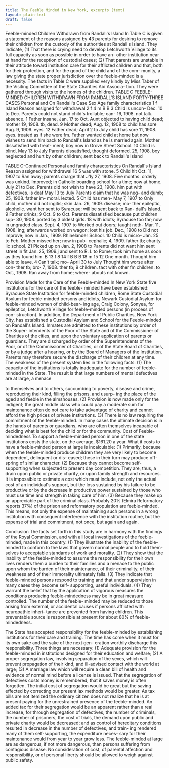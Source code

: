 ```yaml
---
title: The Feeble Minded in New York, excerpts (text)
layout: plain-text
draft: false
---
```

Feeble-minded Children Withdrawn from Randall's Island In Table C is given a statement of the reasons assigned by 43 parents for desiring to remove their children from the custody of the authorities at Randall's Island. They indicate, (1) That there is crying need to develop Letchworth Village to its full capacity as soon as possible in order to have an- other institution near at hand for the reception of custodial cases; (2) That parents are unstable in their attitude toward institution care for their afflicted children and that, both for their protection, and for the good of the child and of the com- munity, a law giving the state proper jurisdiction over the feeble-minded is a necessity. The facts in Table C were supplied very kindly by Miss Taber of the Visiting Committee of the State Charities Aid Associa- tion. They were gathered through visits to the homes of the children. TABLE C FEEBLE-MINDED CHILDREN WITHDRAWN FROM RANDALL'S ISLAND FORTY-THREE CASES Personal and On Randall's Case Sex Age family characteristics 1 f Island Reason assigned for withdrawal 2 f 4 m B B 3 Child is uncon- Dec. 10 to Dec. Parents could not stand child's trollable; can- 16, 1908. not talk. absence. 1 Father insane, Jan. 17 to Oct. Aunt objected to having child dead; mother 19, 1908. tb, dead. 9 Mother dead; Aug. 12, 1908 to child has sore Aug. 9, 1909. eyes. 12 Father dead; April 2 to July child has sore 11, 1908. eyes. treated as if she were fm. Father wanted child at home but now wishes to send him back to Randall's Island as he is married again. Mother dissatisfied with treat- ment; boy now in Grove Street School. 10 Child is blind, May 13 to July Parents dissatisfied, thought deformed. 25, 1908. boy neglected and hurt by other children; sent back to Randall's Island

TABLE C-Continued Personal and family characteristics On Randall's Island Reason assigned for withdrawal 16 5 was with stone. 5 Child hit Oct. 11, 1907 to Ran away; parents charge that J'ly 27, 1908. Five months. orderly was unkind. Improved; in Catholic boarding school for a time; now at home. July 21 to Dec. Parents did not wish to have 23, 1908. him put with defectives. is deaf May 13 to July Parents claim that he was neg- and dumb; 25, 1908. father im- moral. lected. 5 Child has men- May 7, 1907 to Only child, mother did not ingitis; skin Jan. 26, 1909. disease; mo- ther epileptic, alcoholic. want her sent to Syracuse; will be sent back to Ran- dall's Island. 9 Father drinks; 9 Oct. 9 to Oct. Parents dissatisfied because put children sup- 30, 1908. ported by 3 oldest girls. 18 with idiots; Syracuse too far; now in ungraded class. Sept. 4, 1907 to Worked out doors; taught noth- Mar. 11, 1908. ing; afterwards worked on wagon; lost his job. Dec., 1908 to Did not improve; now in Jan., 1909. Rhinelander School. 10 Child is micro- Jan. 25 to Feb. Mother missed her; now in pub- cephalic; 4, 1909. father tb; charity. lic school. 21 Picked up on Jan. 2, 1908 to Parents did not want him sent street in fit Jan. 25, 1909.j and sent to R. I. to Rome; took him home as soon as they found him. B 13 f 8 14 f B B B 18 m 15 12 One month. Thought him able to leave. 4 Can't talk; mo- April 30 to July Thought him worse after con- ther tb; bro- 7, 1908. ther tb; 9 children. tact with other fm children. to Oct., 1908. Ran away from home; where- abouts not known.

Provision Made for the Care of the Feeble-minded In New York State five institutions for the care of the feeble- minded have been established: Syracuse State Institution for feeble-minded children, Rome State Custodial Asylum for feeble-minded persons and idiots, Newark Custodial Asylum for feeble-minded women of child-bear- ing age, Craig Colony, Sonyea, for epileptics, Letchworth Village for feeble-minded persons (in process of con- struction). In addition, the Department of Public Charities, New York City, has established a Custodial Asylum and School for the Feeble-minded on Randall's Island. Inmates are admitted to these institutions by order of the Super- intendents of the Poor of the State and of the Commissioner of Charities of the cities, and upon the voluntary application of parents or guardians. They are discharged by order of the Superintendents of the Poor, or of the Commissioner of Charities, or of the State Board of Charities, or by a judge after a hearing, or by the Board of Managers of the Institution. Parents may therefore secure the discharge of their children at any time. The weakness of the present system lies in the following facts: (1) The capacity of the institutions is totally inadequate for the number of feeble-minded in the State. The result is that large numbers of mental defectives are at large, a menace

to themselves and to others, succumbing to poverty, disease and crime, reproducing their kind, filling the prisons, and usurp- ing the place of the aged and feeble in the almshouses. (2) Provision is now made only for the indigent; the great middle class who could pay a moderate sum for maintenance often do not care to take advantage of charity and cannot afford the high prices of private institutions. (3) There is no law requiring the commitment of the feeble-minded. In many cases the ultimate decision is in the hands of parents or guardians, who are often themselves incapable of deciding what is best for the child or for the community. Cost of Feeble-mindedness To support a feeble-minded person in one of the state institutions costs the state, on the average, $161.20 a year. What it costs to have a feeble-minded person at large is incalculable: (1) Primarily, because when the feeble-minded produce children they are very likely to become dependent, delinquent or dis- eased; these in their turn may produce off-spring of similar character. (2) Because they cannot become self-supporting when subjected to present day competition. They are, thus, a drain upon public or private charity, or upon family strength and resources. It is impossible to estimate a cost which must include, not only the actual cost of an individual's support, but the loss sustained by his failure to be productive or by the decrease in productive power sustained by those who must use time and strength in taking care of him. (3) Because they make up an appreciable part of the criminal class. Probably 20% (Elmira Reformatory reports 37%) of the prison and reformatory population are feeble-minded. This means, not only the expense of maintaining such persons in a wrong institution with consequent interference with the institution routine, but the expense of trial and commitment, not once, but again and again. 

Conclusion The facts set forth in this study are in harmony with the findings of the Royal Commission, and with all local investigations of the feeble-minded, made in this country. (1) They illustrate the inability of the feeble-minded to conform to the laws that govern normal people and to hold them- selves to acceptable standards of work and morality. (2) They show that the inability of the feeble-minded to assume the responsibility for their own lives renders them a burden to their families and a menace to the public upon whom the burden of their maintenance, of their criminality, of their weakness and of their immorality ultimately falls. (3) They indicate that feeble-minded persons respond to training and that under supervision in many cases they become self- supporting, useful individuals. (4) They warrant the belief that by the application of vigorous measures the conditions producing feeble-mindedness may be in great measure controlled. The number of the feeble- minded may be reduced to those arising from external, or accidental causes if persons afflicted with neuropathic inheri- tance are prevented from having children. This preventable source is responsible at present for about 80% of feeble- mindedness.

The State has accepted responsibility for the feeble-minded by establishing institutions for their care and training. The time has come when it must for its own sake and the sake of the next gen- eration worthily discharge this responsibility. Three things are necessary: (1) Adequate provision for the feeble-minded in institutions designed for their education and welfare; (2) A proper segregation law, involving separation of the sexes, which will prevent propagation of their kind, and ill-advised contact with the world at large; (3) A marriage law which will require a clean bill of health and evidence of normal mind before a license is issued. That the segregation of defectives costs money is remembered; that it saves money is often forgotten. The initial cost of segregation would be great but the saving effected by correcting our present lax methods would be greater. As tax bills are not itemized the ordinary citizen does not realize that he is at present paying for the unrestrained presence of the feeble-minded. An added tax for their segregation would be an apparent rather than a real increase, for through segregation of defectives, the number of criminals, the number of prisoners, the cost of trials, the demand upon public and private charity would be decreased; and as control of hereditary conditions resulted in decrease in the number of defectives, and train- ing rendered many of them self-supporting, the expenditure neces- sary for their maintenance would from year to year grow less. The feeble-minded at large are as dangerous, if not more dangerous, than persons suffering from contagious disease. No consideration of cost, of parental affection and responsibility, or of personal liberty should be allowed to weigh against public safety.
